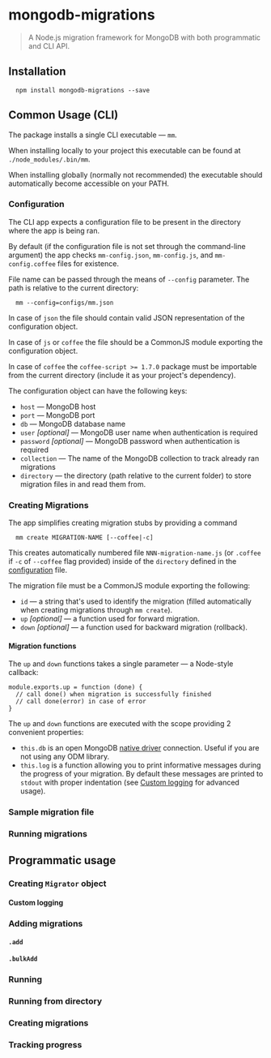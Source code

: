 # mongodb-migrations


> A Node.js migration framework for MongoDB with both programmatic and CLI API.

## Installation

```
  npm install mongodb-migrations --save
```

## Common Usage (CLI)

The package installs a single CLI executable — `mm`.

When installing locally to your project this executable can be found at
`./node_modules/.bin/mm`.

When installing globally (normally not recommended) the executable should
automatically become accessible on your PATH.

### Configuration

The CLI app expects a configuration file to be present in the directory where
the app is being ran.

By default (if the configuration file is not set through the
command-line argument) the app checks `mm-config.json`, `mm-config.js`,
and `mm-config.coffee` files for existence.

File name can be passed through the means of `--config` parameter.
The path is relative to the current directory:

```
  mm --config=configs/mm.json
```

In case of `json` the file should contain valid JSON representation of the
configuration object.

In case of `js` or `coffee` the file should be a CommonJS module exporting the
configuration object.

In case of `coffee` the `coffee-script >= 1.7.0` package must be importable
from the current directory (include it as your project's dependency).

The configuration object can have the following keys:

* `host` — MongoDB host
* `port` — MongoDB port
* `db` — MongoDB database name
* `user` _[optional]_ — MongoDB user name when authentication is required
* `password` _[optional]_ — MongoDB password when authentication is required
* `collection` — The name of the MongoDB collection to track
already ran migrations
* `directory` — the directory (path relative to the current folder)
to store migration files in and read them from.

### Creating Migrations

The app simplifies creating migration stubs by providing a command

```
  mm create MIGRATION-NAME [--coffee|-c]
```

This creates automatically numbered file `NNN-migration-name.js`
(or `.coffee` if `-c` of `--coffee` flag provided)
inside of the `directory` defined in the [configuration](#configuration) file.

The migration file must be a CommonJS module exporting the
following:

* `id` — a string that's used to identify the migration
(filled automatically when creating migrations through `mm create`).
* `up` _[optional]_ — a function used for forward migration.
* `down` _[optional]_ — a function used for backward migration (rollback).

#### Migration functions

The `up` and `down` functions takes a single parameter — a Node-style callback:

```
module.exports.up = function (done) {
  // call done() when migration is successfully finished
  // call done(error) in case of error
}
```

The `up` and `down` functions are executed with the scope
providing 2 convenient properties:

* `this.db` is an open MongoDB
[native driver](http://mongodb.github.io/node-mongodb-native/)
connection. Useful if you are not using any ODM library.
* `this.log` is a function allowing you to print
informative messages during the progress of your migration.
By default these messages are printed to `stdout` with proper indentation
(see [Custom logging](#custom-logging) for advanced usage).


### Sample migration file

### Running migrations

## Programmatic usage

### Creating `Migrator` object

#### Custom logging

### Adding migrations

#### `.add`
#### `.bulkAdd`

### Running

### Running from directory

### Creating migrations

### Tracking progress
